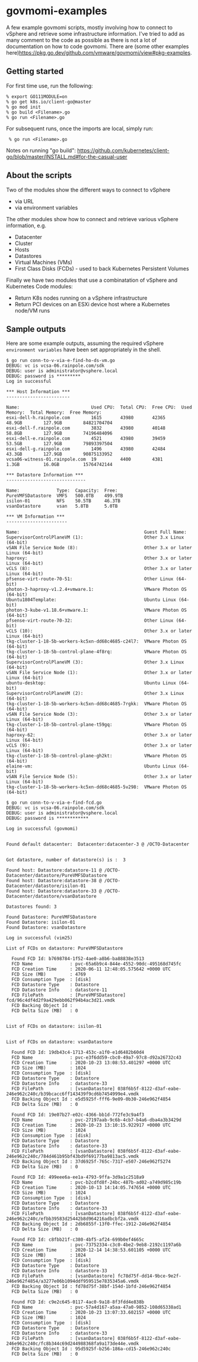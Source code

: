 # govmomi-examples #

A few example govmomi scripts, mostly involving how to connect to vSphere and retrieve some infrastructure information. I've tried to add as many comment to the code as possible as there is not a lot of documentation on how to code govmomi. There are (some other examples here)<https://pkg.go.dev/github.com/vmware/govmomi/view#pkg-examples>. 

## Getting started ##

For first time use, run the following:

```shell
% export GO111MODULE=on
% go get k8s.io/client-go@master
% go mod init 
% go build <Filename>.go 
% go run <Filename>.go
```

For subsequent runs, once the imports are local, simply run:

```shell
 % go run <Filename>.go
```

Notes on running "go build": <https://github.com/kubernetes/client-go/blob/master/INSTALL.md#for-the-casual-user>

## About the scripts ##

Two of the modules show the different ways to connect to vSphere

- via URL
- via environment variables

The other modules show how to connect and retrieve various vSphere information, e.g.

- Datacenter
- Cluster
- Hosts
- Datastores
- Virtual Machines (VMs)
- First Class Disks (FCDs) - used to back Kubernetes Persistent Volumes

Finally we have two modules that use a combinatation of vSphere and Kubernetes Code modules:

- Return K8s nodes running on a vSphere infrastructure
- Return PCI devices on an ESXi device host where a Kubernetes node/VM runs

## Sample outputs ##

Here are some example outputs, assuming the required vSphere `environment variables` have been set appropriately in the shell.

```shell
$ go run conn-to-v-via-e-find-ho-ds-vm.go
DEBUG: vc is vcsa-06.rainpole.com/sdk
DEBUG: user is administrator@vsphere.local
DEBUG: password is *********
Log in successful

*** Host Information ***
------------------------

Name:                           Used CPU:  Total CPU:  Free CPU:  Used Memory:  Total Memory:  Free Memory:
esxi-dell-h.rainpole.com        1615       43980       42365      48.9GB        127.9GB        84821704704
esxi-dell-f.rainpole.com        3832       43980       40148      58.8GB        127.9GB        74196484096
esxi-dell-e.rainpole.com        4521       43980       39459      53.5GB        127.9GB        79893397504
esxi-dell-g.rainpole.com        1496       43980       42484      43.3GB        127.9GB        90875133952
vcsa06-witness-01.rainpole.com  19         4400        4381       1.3GB         16.0GB         15764742144

*** Datastore Information ***
------------------------------

Name:              Type:  Capacity:  Free:
PureVMFSDatastore  VMFS   500.0TB    499.9TB
isilon-01          NFS    50.5TB     46.3TB
vsanDatastore      vsan   5.8TB      5.0TB

*** VM Information ***
-----------------------

Name:                                               Guest Full Name:
SupervisorControlPlaneVM (1):                       Other 3.x Linux (64-bit)
vSAN File Service Node (8):                         Other 3.x or later Linux (64-bit)
haproxy:                                            Other 3.x or later Linux (64-bit)
vCLS (8):                                           Other 3.x or later Linux (64-bit)
pfsense-virt-route-70-51:                           Other Linux (64-bit)
photon-3-haproxy-v1.2.4+vmware.1:                   VMware Photon OS (64-bit)
Ubuntu1804Template:                                 Ubuntu Linux (64-bit)
photon-3-kube-v1.18.6+vmware.1:                     VMware Photon OS (64-bit)
pfsense-virt-route-70-32:                           Other Linux (64-bit)
vCLS (10):                                          Other 3.x or later Linux (64-bit)
tkg-cluster-1-18-5b-workers-kc5xn-dd68c4685-c24l7:  VMware Photon OS (64-bit)
tkg-cluster-1-18-5b-control-plane-4f8rq:            VMware Photon OS (64-bit)
SupervisorControlPlaneVM (3):                       Other 3.x Linux (64-bit)
vSAN File Service Node (1):                         Other 3.x or later Linux (64-bit)
ubuntu-desktop:                                     Ubuntu Linux (64-bit)
SupervisorControlPlaneVM (2):                       Other 3.x Linux (64-bit)
tkg-cluster-1-18-5b-workers-kc5xn-dd68c4685-7rgkk:  VMware Photon OS (64-bit)
vSAN File Service Node (3):                         Other 3.x or later Linux (64-bit)
tkg-cluster-1-18-5b-control-plane-t59gq:            VMware Photon OS (64-bit)
haproxy-62:                                         Other 3.x or later Linux (64-bit)
vCLS (9):                                           Other 3.x or later Linux (64-bit)
tkg-cluster-1-18-5b-control-plane-gh2kt:            VMware Photon OS (64-bit)
elaine-vm:                                          Ubuntu Linux (64-bit)
vSAN File Service Node (5):                         Other 3.x or later Linux (64-bit)
tkg-cluster-1-18-5b-workers-kc5xn-dd68c4685-5v298:  VMware Photon OS (64-bit)
```

```shell
$ go run conn-to-v-via-e-find-fcd.go
DEBUG: vc is vcsa-06.rainpole.com/sdk
DEBUG: user is administrator@vsphere.local
DEBUG: password is ************

Log in successful (govmomi)


Found default datacenter:  Datacenter:datacenter-3 @ /OCTO-Datacenter


Got datastore, number of datastore(s) is :  3

Found host: Datastore:datastore-11 @ /OCTO-Datacenter/datastore/PureVMFSDatastore
Found host: Datastore:datastore-38 @ /OCTO-Datacenter/datastore/isilon-01
Found host: Datastore:datastore-33 @ /OCTO-Datacenter/datastore/vsanDatastore

Datastores found: 3

Found Datastore: PureVMFSDatastore
Found Datastore: isilon-01
Found Datastore: vsanDatastore

Log in successful (vim25)

List of FCDs on datastore: PureVMFSDatastore

  Found FCD Id: b7698784-1f52-4ae0-a8b6-ba88838e3513
  FCD Name              : pvc-65a6b9c4-844e-4552-90dc-495168d745fc
  FCD Creation Time     : 2020-06-11 12:48:05.575642 +0000 UTC
  FCD Size (MB)         : 4769
  FCD Consumption Type  : [disk]
  FCD Datastore Type    : Datastore
  FCD Datastore Info    : datastore-11
  FCD FilePath          : [PureVMFSDatastore] fcd/96c4df4d2f9a429ebb062f94b4ac3d21.vmdk
  FCD Backing Object Id :
  FCD Delta Size (MB)   : 0


List of FCDs on datastore: isilon-01


List of FCDs on datastore: vsanDatastore

  Found FCD Id: 19db43c4-1713-453c-a1f0-e1d6482b60d4
  FCD Name              : pvc-e3f6dd59-cbc0-49a7-97c8-d92a26732c43
  FCD Creation Time     : 2020-10-23 13:08:53.401297 +0000 UTC
  FCD Size (MB)         : 1024
  FCD Consumption Type  : [disk]
  FCD Datastore Type    : Datastore
  FCD Datastore Info    : datastore-33
  FCD FilePath          : [vsanDatastore] 038f6b5f-8122-d3af-eabe-246e962c240c/b39bcacc6ff143439f9cd6b7454999e4.vmdk
  FCD Backing Object Id : e5d5925f-fff6-9e09-0b30-246e962f4854
  FCD Delta Size (MB)   : 0

  Found FCD Id: 19e07b27-e02c-4366-bb1d-772fe3c9a4f3
  FCD Name              : pvc-27197aab-9c6b-4cb7-b4a6-dba4a3b3429d
  FCD Creation Time     : 2020-10-23 13:10:15.922917 +0000 UTC
  FCD Size (MB)         : 1024
  FCD Consumption Type  : [disk]
  FCD Datastore Type    : Datastore
  FCD Datastore Info    : datastore-33
  FCD FilePath          : [vsanDatastore] 038f6b5f-8122-d3af-eabe-246e962c240c/784d461b95bf43bd9f69177ba9813ac5.vmdk
  FCD Backing Object Id : 37d6925f-765c-7317-e507-246e962f5274
  FCD Delta Size (MB)   : 0

  Found FCD Id: 499eee6a-ee1a-4793-9ffa-3d9a1c2518a9
  FCD Name              : pvc-b2cdfd8f-24bc-487b-ad02-a749d985c19b
  FCD Creation Time     : 2020-10-13 14:14:05.747654 +0000 UTC
  FCD Size (MB)         : 1024
  FCD Consumption Type  : [disk]
  FCD Datastore Type    : Datastore
  FCD Datastore Info    : datastore-33
  FCD FilePath          : [vsanDatastore] 038f6b5f-8122-d3af-eabe-246e962c240c/efbb39583d25442b8d964216adbcbf2a.vmdk
  FCD Backing Object Id : 2db6855f-13f0-ffec-1912-246e962f4854
  FCD Delta Size (MB)   : 0

  Found FCD Id: c8fbb21f-c380-4bf5-af24-699b0ef4665c
  FCD Name              : pvc-73752334-c3c0-4be2-9eb8-2192c1197a6b
  FCD Creation Time     : 2020-12-14 14:38:53.601105 +0000 UTC
  FCD Size (MB)         : 1024
  FCD Consumption Type  : [disk]
  FCD Datastore Type    : Datastore
  FCD Datastore Info    : datastore-33
  FCD FilePath          : [vsanDatastore] fc78d75f-dd14-9bce-9e2f-246e962f4854/a3277e06b1094ddf959515e7835345a6.vmdk
  FCD Backing Object Id : fd78d75f-38bf-154d-1bfd-246e962f4854
  FCD Delta Size (MB)   : 0

  Found FCD Id: c9e2c645-0117-4ac0-9a18-8f3fdd4e838b
  FCD Name              : pvc-57a4d167-a5aa-47a0-9852-108d65338ad1
  FCD Creation Time     : 2020-10-23 13:07:33.602157 +0000 UTC
  FCD Size (MB)         : 1024
  FCD Consumption Type  : [disk]
  FCD Datastore Type    : Datastore
  FCD Datastore Info    : datastore-33
  FCD FilePath          : [vsanDatastore] 038f6b5f-8122-d3af-eabe-246e962c240c/fc8b344c69d244988368fa9a173de44e.vmdk
  FCD Backing Object Id : 95d5925f-b256-186a-cd15-246e962c240c
  FCD Delta Size (MB)   : 0
```
